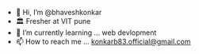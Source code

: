 - 👋 Hi, I’m @bhaveshkonkar
- 🏛️ Fresher at VIT pune
- 🌱 I’m currently learning ... web devlopment
- 📫 How to reach me ... konkarb83.official@gmail.com

<!---
bhaveshkonkar/bhaveshkonkar is a ✨ special ✨ repository because its `README.md` (this file) appears on your GitHub profile.
You can click the Preview link to take a look at your changes.
--->
